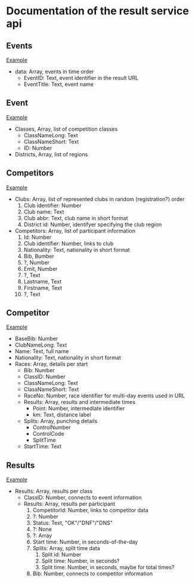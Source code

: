 # Documentation of the result service api

## Events
[Example](https://online4.tulospalvelu.fi/tulokset-new/online/online_events_dt.json)

- data: Array, events in time order
    - EventID: Text, event identifier in the result URL
    - EventTitle: Text, event name

## Event
[Example](https://online4.tulospalvelu.fi/tulokset-new/online/online_2024_esijukola_h_event.json)

- Classes, Array, list of competition classes
    - ClassNameLong: Text
    - ClassNameShort: Text
    - ID: Number
- Districts, Array, list of regions

## Competitors
[Example](https://online4.tulospalvelu.fi/tulokset-new/online/online_2024_esijukola_h_competitors.json)


- Clubs: Array, list of represented clubs in random (registration?) order
    1. Club identifier: Number
    2. Club name: Text
    3. Club abbr: Text, club name in short format
    4. District id: Number, identifyer specifying the club region
- Competitors: Array, list of participant information
    1. Id: Number
    2. Club identifier: Number, links to club
    3. Nationality: Text, nationality in short format
    4. Bib, Bumber
    5. ?, Number
    6. Emit, Number
    7. ?, Text
    8. Lastname, Text
    9. Firstname, Text
    10. ?, Text

## Competitor
[Example](https://online4.tulospalvelu.fi/tulokset-new/online/online_2024_esijukola_h_competitor.json?BaseBib=101)

- BaseBib: Number
- ClubNameLong: Text
- Name: Text, full name
- Nationality: Text, nationality in short format
- Races: Array, details per start
    - Bib: Number
    - ClassID: Number
    - ClassNameLong: Text
    - ClassNameShort: Text
    - RaceNo: Number, race identifier for multi-day events used in URL
    - Results: Array, results and intermediate times
        - Point: Number, intermediate identifier
        - km: Text, distance label
    - Splits: Array, punching details
        - ControlNumber
        - ControlCode
        - SplitTime
    - StartTime: Text

## Results
[Example](https://online4.tulospalvelu.fi/tulokset-new/online/online_2024_esijukola_h_results.json)

- Results: Array, results per class
    - ClassID: Number, connects to event information
    - Results: Array, results per participant
        1. CompetitorId: Number, links to competitor data
        2. ?: Number
        3. Status: Text, "OK"/"DNF"/"DNS"
        4. ?: None
        5. ?: Array
        6. Start time: Number, in seconds-of-the-day
        9. Splits: Array, split time data
            1. Split id: Number
            2. Split time: Number, in seconds?
            3. Split time: Number, in seconds, maybe for total times?
        10. Bib: Number, connects to competitor information
